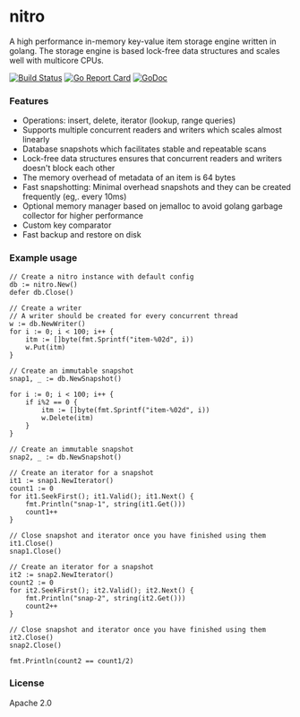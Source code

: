 # nitro

A high performance in-memory key-value item storage engine written in golang.
The storage engine is based lock-free data structures and scales well with
multicore CPUs.

[![Build Status](https://travis-ci.org/t3rm1n4l/nitro.svg?branch=master)](https://travis-ci.org/t3rm1n4l/nitro)
[![Go Report Card](https://goreportcard.com/badge/github.com/t3rm1n4l/nitro)](https://goreportcard.com/report/github.com/t3rm1n4l/nitro)
[![GoDoc](https://godoc.org/github.com/t3rm1n4l/nitro?status.svg)](https://godoc.org/github.com/t3rm1n4l/nitro)


### Features

- Operations: insert, delete, iterator (lookup, range queries)
- Supports multiple concurrent readers and writers which scales almost linearly
- Database snapshots which facilitates stable and repeatable scans
- Lock-free data structures ensures that concurrent readers and writers doesn't
  block each other
- The memory overhead of metadata of an item is 64 bytes
- Fast snapshotting: Minimal overhead snapshots and they can be created frequently (eg,. every 10ms)
- Optional memory manager based on jemalloc to avoid golang garbage collector
  for higher performance
- Custom key comparator
- Fast backup and restore on disk

### Example usage

    // Create a nitro instance with default config
   	db := nitro.New()
	defer db.Close()

    // Create a writer
    // A writer should be created for every concurrent thread
	w := db.NewWriter()
	for i := 0; i < 100; i++ {
		itm := []byte(fmt.Sprintf("item-%02d", i))
		w.Put(itm)
	}

    // Create an immutable snapshot
	snap1, _ := db.NewSnapshot()

	for i := 0; i < 100; i++ {
		if i%2 == 0 {
			itm := []byte(fmt.Sprintf("item-%02d", i))
			w.Delete(itm)
		}
	}

    // Create an immutable snapshot
	snap2, _ := db.NewSnapshot()

    // Create an iterator for a snapshot
	it1 := snap1.NewIterator()
	count1 := 0
	for it1.SeekFirst(); it1.Valid(); it1.Next() {
		fmt.Println("snap-1", string(it1.Get()))
		count1++
	}

    // Close snapshot and iterator once you have finished using them
	it1.Close()
	snap1.Close()

    // Create an iterator for a snapshot
	it2 := snap2.NewIterator()
	count2 := 0
	for it2.SeekFirst(); it2.Valid(); it2.Next() {
		fmt.Println("snap-2", string(it2.Get()))
		count2++
	}

    // Close snapshot and iterator once you have finished using them
	it2.Close()
	snap2.Close()

	fmt.Println(count2 == count1/2)
    

### License

Apache 2.0
